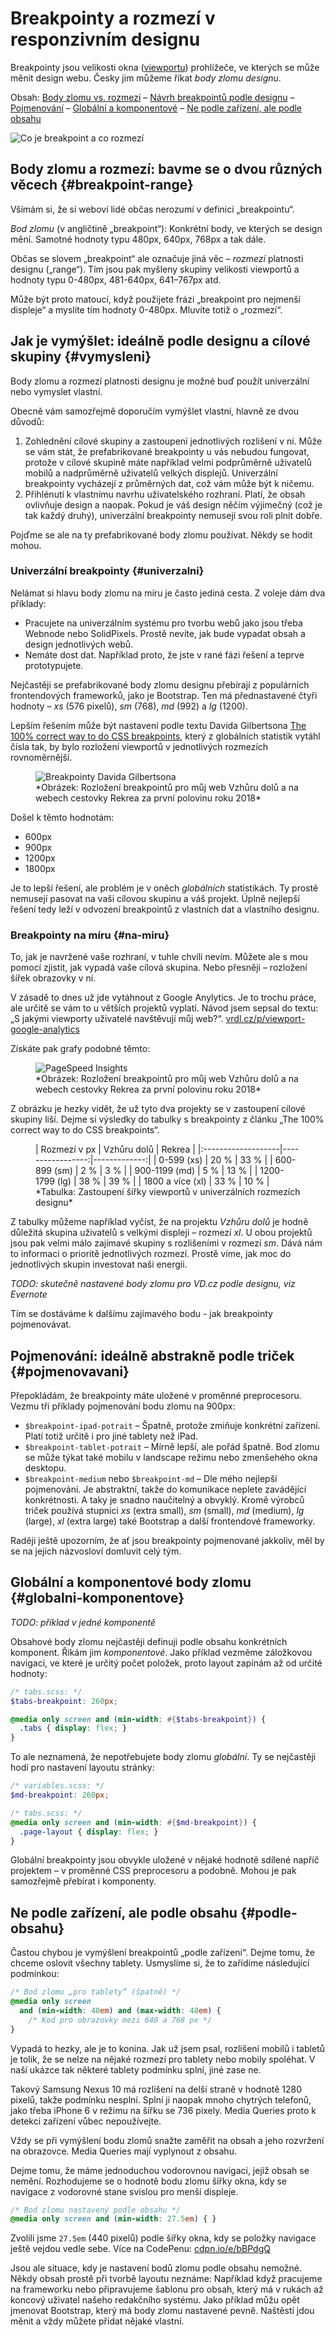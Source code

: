 # Breakpointy a rozmezí v responzivním designu

Breakpointy jsou velikosti okna ([viewportu](viewport.md)) prohlížeče, ve kterých se může měnit design webu. Česky jim můžeme říkat *body zlomu designu*.

Obsah:
[Body zlomu vs. rozmezí](#breakpoint-range) –
[Návrh breakpointů podle designu](#vymysleni) –
[Pojmenování](#pojmenovavani) –
[Globální a komponentové](#globalni-komponentove) –
[Ne podle zařízení, ale podle obsahu](#podle-obsahu)

![Co je breakpoint a co rozmezí](dist/images/original/breakpointy-rozmezi.jpg)

## Body zlomu a rozmezí: bavme se o dvou různých věcech {#breakpoint-range}

Všímám si, že si weboví lidé občas nerozumí v definici „breakpointu“. 

*Bod zlomu* (v angličtině „breakpoint“): Konkrétní body, ve kterých se design mění. Samotné hodnoty typu 480px, 640px, 768px a tak dále.

Občas se slovem „breakpoint“ ale označuje jiná věc – *rozmezí* platnosti designu („range“). Tím jsou pak myšleny skupiny velikosti viewportů a hodnoty typu 0-480px, 481-640px, 641–767px atd.

Může být proto matoucí, když použijete frázi „breakpoint pro nejmenší displeje“ a myslíte tím hodnoty 0-480px. Mluvíte totiž o „rozmezí“.


## Jak je vymýšlet: ideálně podle designu a cílové skupiny {#vymysleni}

Body zlomu a rozmezí platnosti designu je možné buď použít univerzální nebo vymyslet vlastní.

Obecně vám samozřejmě doporučím vymýšlet vlastní, hlavně ze dvou důvodů:

1. Zohlednění cílové skupiny a zastoupení jednotlivých rozlišení v ní. Může se vám stát, že prefabrikované breakpointy u vás nebudou fungovat, protože v cílové skupině máte například velmi podprůměrně uživatelů mobilů a nadprůměrně uživatelů velkých displejů. Univerzální breakpointy vycházejí z průměrných dat, což vám může být k ničemu.
2. Přihlénutí k vlastnímu navrhu uživatelského rozhraní. Platí, že obsah ovlivňuje design a naopak. Pokud je váš design něčím výjimečný (což je tak každý druhý), univerzální breakpointy nemusejí svou roli plnit dobře.

Pojďme se ale na ty prefabrikované body zlomu používat. Někdy se hodit mohou.

### Univerzální breakpointy {#univerzalni}

Nelámat si hlavu body zlomu na míru je často jediná cesta. Z voleje dám dva příklady:

- Pracujete na univerzálním systému pro tvorbu webů jako jsou třeba Webnode nebo SolidPixels. Prostě nevíte, jak bude vypadat obsah a design jednotlivých webů.
- Nemáte dost dat. Například proto, že jste v rané fázi řešení a teprve prototypujete.

Nejčastěji se prefabrikované body zlomu designu přebírají z populárních frontendových frameworků, jako je Bootstrap. Ten má přednastavené čtyři hodnoty – *xs* (576 pixelů), *sm* (768), *md* (992) a *lg* (1200).

Lepším řešením může být nastavení podle textu Davida Gilbertsona [The 100% correct way to do CSS breakpoints](https://medium.freecodecamp.org/the-100-correct-way-to-do-css-breakpoints-88d6a5ba1862), který z globálních statistik vytáhl čísla tak, by bylo rozložení viewportů v jednotlivých rozmezích rovnoměrnější. 

<figure>
<img src="dist/images/original/breakpointy-gilbertson.jpg" alt="Breakpointy Davida Gilbertsona">
<figcaption markdown="1">
*Obrázek: Rozložení breakpointů pro můj web Vzhůru dolů a na webech cestovky Rekrea za první polovinu roku 2018*
</figcaption>
</figure>

Došel k těmto hodnotám:

- 600px
- 900px
- 1200px
- 1800px

Je to lepší řešení, ale problém je v oněch *globálních* statistikách. Ty prostě nemusejí pasovat na vaši cílovou skupinu a váš projekt. Úplně nejlepší řešení tedy leží v odvození breakpointů z vlastních dat a vlastního designu.


### Breakpointy na míru {#na-miru}

To, jak je navržené vaše rozhraní, v tuhle chvíli nevím. Můžete ale s mou pomocí zjistit, jak vypadá vaše cílová skupina. Nebo přesněji – rozložení šířek obrazovky v ní.

V zásadě to dnes už jde vytáhnout z Google Anylytics. Je to trochu práce, ale určitě se vám to u větších projektů vyplatí. Návod jsem sepsal do textu: „S jakými viewporty uživatelé navštěvují můj web?“. [vrdl.cz/p/viewport-google-analytics](https://www.vzhurudolu.cz/prirucka/viewport-google-analytics)

Získáte pak grafy podobné těmto:

<figure>
<img src="dist/images/original/breakpointy-vd-rekrea.jpg" alt="PageSpeed Insights">
<figcaption markdown="1">
*Obrázek: Rozložení breakpointů pro můj web Vzhůru dolů a na webech cestovky Rekrea za první polovinu roku 2018*
</figcaption>
</figure>

Z obrázku je hezky vidět, že už tyto dva projekty se v zastoupení cílové skupiny liší. Dejme si výsledky do tabulky s breakpointy z článku „The 100% correct way to do CSS breakpoints“.

<figure markdown="1">
| Rozmezí v px       | Vzhůru dolů      | Rekrea       |
|:-------------------|-----------------:|-------------:|
| 0-599 (xs)         | 20 %              | 33 %        |
| 600-899 (sm)       | 2 %               | 3 %         |
| 900-1199 (md)      | 5 %               | 13 %        |
| 1200-1799 (lg)     | 38 %              | 39 %        |
| 1800 a více (xl)   | 33 %              | 10 %        |
<figcaption markdown="1">
*Tabulka: Zastoupení šířky viewportů v univerzálních rozmezích designu*
</figcaption>
</figure>

Z tabulky můžeme například vyčíst, že na projektu *Vzhůru dolů* je hodně důležitá skupina uživatelů s velkými displeji – rozmezí *xl*. U obou projektů jsou pak velmi málo zajímavé skupiny s rozlišeními v rozmezí *sm*. Dává nám to informaci o prioritě jednotlivých rozmezí. Prostě víme, jak moc do jednotlivých skupin investovat naši energii.

*TODO: skutečně nastavené body zlomu pro VD.cz podle designu, viz Evernote*

Tím se dostáváme k dalšímu zajímavého bodu - jak breakpointy pojmenovávat.

## Pojmenování: ideálně abstrakně podle triček {#pojmenovavani}

Přepokládám, že breakpointy máte uložené v proměnné preprocesoru. Vezmu tři příklady pojmenování bodu zlomu na 900px:

- `$breakpoint-ipad-potrait` – Špatně, protože zmiňuje konkrétní zařízení. Platí totiž určitě i pro jiné tablety než iPad.
- `$breakpoint-tablet-potrait` – Mírně lepší, ale pořád špatně. Bod zlomu se může týkat také mobilu v landscape režimu nebo zmenšehého okna desktopu.
- `$breakpoint-medium` nebo `$breakpoint-md` – Dle mého nejlepší pojmenování. Je abstraktní, takže do komunikace neplete zavádějící konkrétnosti. A taky je snadno naučitelný a obvyklý. Kromě výrobců triček používá stupnici *xs* (extra small), *sm* (small), *md* (medium), *lg* (large), *xl* (extra large) také Bootstrap a další frontendové frameworky. 

Raději ještě upozorním, že ať jsou breakpointy pojmenované jakkoliv, měl by se na jejich názvosloví domluvit celý tým.


## Globální a komponentové  body zlomu {#globalni-komponentove}

*TODO: příklad v jedné komponentě*

Obsahové body zlomu nejčastěji definuji podle obsahu konkrétních komponent. Říkám jim *komponentové*. Jako příklad vezměme záložkovou navigaci, ve které je určitý počet položek, proto layout zapínám až od určité hodnoty:

```scss
/* tabs.scss: */
$tabs-breakpoint: 260px; 

@media only screen and (min-width: #{$tabs-breakpoint}) { 
  .tabs { display: flex; }
}
```

To ale neznamená, že nepotřebujete body zlomu *globální*. Ty se nejčastěji hodí pro nastavení layoutu stránky:

```scss
/* variables.scss: */
$md-breakpoint: 260px; 

/* tabs.scss: */
@media only screen and (min-width: #{$md-breakpoint}) { 
  .page-layout { display: flex; }
}
```

Globální breakpointy jsou obvykle uložené v nějaké hodnotě sdílené napříč projektem – v proměnné CSS preprocesoru a podobně. Mohou je pak samozřejmě přebírat i komponenty.

## Ne podle zařízení, ale podle obsahu {#podle-obsahu}

Častou chybou je vymýšlení breakpointů „podle zařízení“. Dejme tomu, že chceme oslovit všechny tablety. Usmyslíme si, že to zařídíme následující podmínkou:

```css
/* Bod zlomu „pro tablety“ (špatně) */
@media only screen 
  and (min-width: 40em) and (max-width: 48em) { 
    /* Kod pro obrazovky mezi 640 a 768 px */
}
```

Vypadá to hezky, ale je to konina. Jak už jsem psal, rozlišení mobilů i tabletů je tolik, že se nelze na nějaké rozmezí pro tablety nebo mobily spoléhat. V naší ukázce tak některé tablety podmínku splní, jiné zase ne. 

Takový Samsung Nexus 10 má rozlišení na delší straně v hodnotě 1280 pixelů, takže podmínku nesplní. Splní ji naopak mnoho chytrých telefonů, jako třeba iPhone 6 v režimu na šířku se 736 pixely. Media Queries proto k detekci zařízení vůbec nepoužívejte.

Vždy se při vymýšlení bodu zlomů snažte zaměřit na obsah a jeho rozvržení na obrazovce. Media Queries mají vyplynout z obsahu.

Dejme tomu, že máme jednoduchou vodorovnou navigaci, jejíž obsah se nemění. Rozhodujeme se o hodnotě bodu zlomu šířky okna, kdy se navigace z vodorovné stane svislou pro menší displeje.

```css
/* Bod zlomu nastavený podle obsahu */
@media only screen and (min-width: 27.5em) { }
```

Zvolili jsme `27.5em` (440 pixelů) podle šířky okna, kdy se položky navigace ještě vejdou vedle sebe. Více na CodePenu: [cdpn.io/e/bBPdgQ](https://codepen.io/machal/pen/bBPdgQ)

Jsou ale situace, kdy je nastavení bodů zlomu podle obsahu nemožné. Někdy obsah prostě při tvorbě layoutu neznáme: Například když pracujeme na frameworku nebo připravujeme šablonu pro obsah, který má v rukách až koncový uživatel našeho redakčního systému. Jako příklad můžu opět jmenovat Bootstrap, který má body zlomu nastavené pevně. Naštěstí jdou měnit a vždy můžete přidat nějaké vlastní. 
